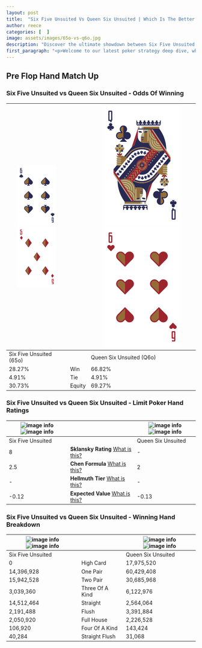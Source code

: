 ```yaml
---
layout: post
title:  "Six Five Unsuited Vs Queen Six Unsuited | Which Is The Better Hand In Poker? A Complete Guide"
author: reece
categories: [  ]
image: assets/images/65o-vs-q6o.jpg
description: "Discover the ultimate showdown between Six Five Unsuited and Queen Six Unsuited in poker! Uncover the odds, strategies, and scenarios where one hand triumphs over the other. Get ready to up your poker game with this thrilling analysis."
first_paragraph: "<p>Welcome to our latest poker strategy deep dive, where we're pitting two distinct hands against each other in a high-stakes showdown: Six Five Unsuited vs Queen Six Unsuited.</p><p>In the dynamic world of poker, every decision counts, and knowing which hand holds the upper hand is key to your success at the table.</p><p>In this article, we'll dissect these two hands, explore the scenarios where one dominates the other, and equip you with the knowledge to make strategic choices that can tip the odds in your favor.</p><p>Get ready to unravel the intriguing dynamics of these poker hands and elevate your game to new heights.</p>"
---
```




[comment]: # (sp0)

## Pre Flop Hand Match Up

<div class="table hand-ratings" markdown="1"> 



### Six Five Unsuited vs Queen Six Unsuited - Odds Of Winning


    
| ![image info](assets/images/hand1/6.png) ![image info](assets/images/hand1/5o.png) |  | ![image info](assets/images/hand2/Q.png) ![image info](assets/images/hand2/6o.png) |
| -------- | -------- | -------- |
| Six Five Unsuited (65o) |  | Queen Six Unsuited (Q6o) |
| 28.27% | Win | 66.82% |
| 4.91% | Tie | 4.91% |
| 30.73% | Equity | 69.27% |




[comment]: # (sp1)



### Six Five Unsuited vs Queen Six Unsuited - Limit Poker Hand Ratings


    
| ![image info](https://www.riverpairs.com/assets/images/hand1/6.png) ![image info](https://www.riverpairs.com/assets/images/hand1/5o.png) |  | ![image info](https://www.riverpairs.com/assets/images/hand2/Q.png) ![image info](https://www.riverpairs.com/assets/images/hand2/6o.png) |
| -------- | -------- | -------- |
| Six Five Unsuited |  | Queen Six Unsuited |
| 8 | **Sklansky Rating** [What is this?](/sklansky-rating-explained) | - |
| 2.5 | **Chen Formula** [What is this?](/chen-formula-explained) | 2 |
| - | **Hellmuth Tier** [What is this?](/Hellmuth-tier-explained) | - |
| -0.12 | **Expected Value** [What is this?](/expected-value-explained) | -0.13 |




[comment]: # (sp2)



### Six Five Unsuited vs Queen Six Unsuited - Winning Hand Breakdown


    
| ![image info](https://www.riverpairs.com/assets/images/hand1/6.png) ![image info](https://www.riverpairs.com/assets/images/hand1/5o.png) |  | ![image info](https://www.riverpairs.com/assets/images/hand2/Q.png) ![image info](https://www.riverpairs.com/assets/images/hand2/6o.png) |
| -------- | -------- | -------- |
| Six Five Unsuited |  | Queen Six Unsuited |
| 0 | High Card | 17,975,520 |
| 14,396,928 | One Pair | 60,429,408 |
| 15,942,528 | Two Pair | 30,685,968 |
| 3,039,360 | Three Of A Kind | 6,122,976 |
| 14,512,464 | Straight | 2,564,064 |
| 2,191,488 | Flush | 3,391,884 |
| 2,050,920 | Full House | 2,226,528 |
| 106,920 | Four Of A Kind | 143,424 |
| 40,284 | Straight Flush | 31,068 |




[comment]: # (sp3)



</div>

[comment]: # (sp4)



[comment]: # (sp5)


